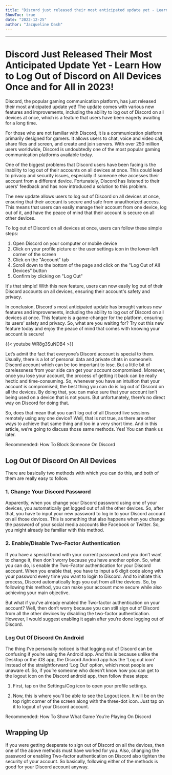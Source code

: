 ```yaml
---
title: "Discord just released their most anticipated update yet - Learn how to log out of Discord on all devices once and for all in 2023!"
ShowToc: true 
date: "2022-12-25"
author: "Jacqueline Dash"
---
```

*****
# Discord Just Released Their Most Anticipated Update Yet - Learn How to Log Out of Discord on All Devices Once and for All in 2023!

Discord, the popular gaming communication platform, has just released their most anticipated update yet! The update comes with various new features and improvements, including the ability to log out of Discord on all devices at once, which is a feature that users have been eagerly awaiting for a long time.

For those who are not familiar with Discord, it is a communication platform primarily designed for gamers. It allows users to chat, voice and video call, share files and screen, and create and join servers. With over 250 million users worldwide, Discord is undoubtedly one of the most popular gaming communication platforms available today.

One of the biggest problems that Discord users have been facing is the inability to log out of their accounts on all devices at once. This could lead to privacy and security issues, especially if someone else accesses their account from a different device. Fortunately, Discord has listened to their users' feedback and has now introduced a solution to this problem.

The new update allows users to log out of Discord on all devices at once, ensuring that their account is secure and safe from unauthorized access. This means that users can easily manage their account from one device, log out of it, and have the peace of mind that their account is secure on all other devices.

To log out of Discord on all devices at once, users can follow these simple steps:

1. Open Discord on your computer or mobile device
2. Click on your profile picture or the user settings icon in the lower-left corner of the screen
3. Click on the "Account" tab
4. Scroll down to the bottom of the page and click on the "Log Out of All Devices" button
5. Confirm by clicking on "Log Out"

It's that simple! With this new feature, users can now easily log out of their Discord accounts on all devices, ensuring their account's safety and privacy.

In conclusion, Discord's most anticipated update has brought various new features and improvements, including the ability to log out of Discord on all devices at once. This feature is a game-changer for the platform, ensuring its users' safety and privacy. So, what are you waiting for? Try out this new feature today and enjoy the peace of mind that comes with knowing your account is secure!

{{< youtube WR8g3SuNDB4 >}} 



Let’s admit the fact that everyone’s Discord account is special to them. Usually, there is a lot of personal data and private chats in someone’s Discord account which can be too important to lose. But a little bit of carelessness from your side can get your account compromised. Moreover, once you lose your account, the process of getting it back can be really hectic and time-consuming. So, whenever you have an intuition that your account is compromised, the best thing you can do is log out of Discord on all the devices. By doing that, you can make sure that your account isn’t being used on a device that is not yours. But unfortunately, there’s no direct way on Discord for doing that.
 
So, does that mean that you can’t log out of all Discord live sessions remotely using any one device? Well, that is not true, as there are other ways to achieve that same thing and too in a very short time. And in this article, we’re going to discuss those same methods. Yes! You can thank us later.
 
Recommended: How To Block Someone On Discord
 
## Log Out Of Discord On All Devices
 
There are basically two methods with which you can do this, and both of them are really easy to follow.
 
### 1. Change Your Discord Password
 
Apparently, when you change your Discord password using one of your devices, you automatically get logged out of all the other devices. So, after that, you have to input your new password to log in to your Discord account on all those devices. This is something that also happens when you change the password of your social media accounts like Facebook or Twitter. So, you might already be familiar with this method.
 
### 2. Enable/Disable Two-Factor Authentication
 
If you have a special bond with your current password and you don’t want to change it, then don’t worry because you have another option. So, what you can do, is enable the Two-Factor authentication for your Discord account. When you enable that, you have to input a 6 digit code along with your password every time you want to login to Discord. And to initiate this process, Discord automatically logs you out from all the devices. So, by following this method, you can make your account more secure while also achieving your main objective.
 
But what if you’ve already enabled the Two-factor authentication on your account? Well, then don’t worry because you can still sign out of Discord from all the other devices by disabling the two-factor authentication. However, I would suggest enabling it again after you’re done logging out of Discord.
 
### Log Out Of Discord On Android
 
The thing I’ve personally noticed is that logging out of Discord can be confusing if you’re using the Android app. And this is because unlike the Desktop or the iOS app, the Discord Android app has the ‘Log out icon’ instead of the straightforward ‘Log Out‘ option, which most people are unaware of. So, if you’re someone who doesn’t know how you can get to the logout icon on the Discord android app, then follow these steps:
 
1. First, tap on the Settings/Cog icon to open your profile settings.
 
2. Now, this is where you’ll be able to see the Logout icon. It will be on the top right corner of the screen along with the three-dot icon. Just tap on it to logout of your Discord account.
 
Recommended: How To Show What Game You’re Playing On Discord
 
## Wrapping Up
 
If you were getting desperate to sign out of Discord on all the devices, then one of the above methods must have worked for you. Also, changing the password or enabling Two-factor authentication on Discord also tighten the security of your account. So basically, following either of the methods is good for your Discord account anyway.




